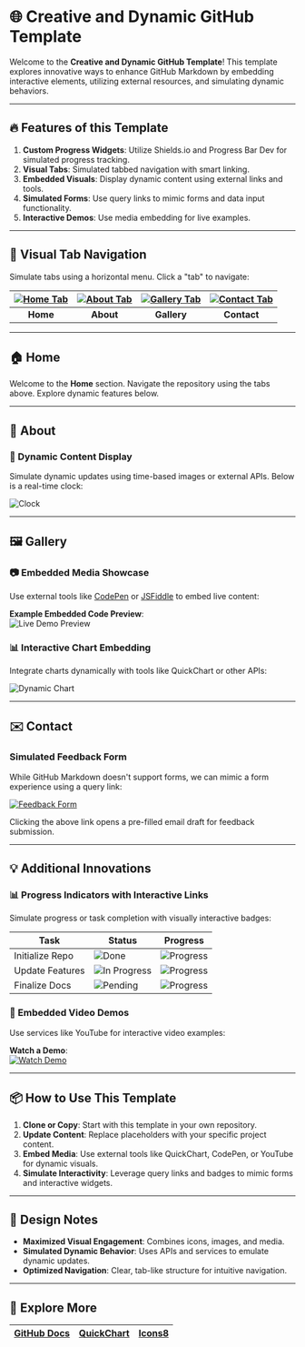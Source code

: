 # 🌐 Creative and Dynamic GitHub Template

Welcome to the **Creative and Dynamic GitHub Template**! This template explores innovative ways to enhance GitHub Markdown by embedding interactive elements, utilizing external resources, and simulating dynamic behaviors.

---

## 🔥 Features of this Template

1. **Custom Progress Widgets**: Utilize Shields.io and Progress Bar Dev for simulated progress tracking.
2. **Visual Tabs**: Simulated tabbed navigation with smart linking.
3. **Embedded Visuals**: Display dynamic content using external links and tools.
4. **Simulated Forms**: Use query links to mimic forms and data input functionality.
5. **Interactive Demos**: Use media embedding for live examples.

---

## 🧭 Visual Tab Navigation

Simulate tabs using a horizontal menu. Click a "tab" to navigate:

| [![Home Tab](https://img.icons8.com/color/48/home-page.png)](#home) | [![About Tab](https://img.icons8.com/color/48/about.png)](#about) | [![Gallery Tab](https://img.icons8.com/color/48/gallery.png)](#gallery) | [![Contact Tab](https://img.icons8.com/color/48/contact-card.png)](#contact) |
|:------------------------------------------------------------------:|:---------------------------------------------------------------:|:---------------------------------------------------------------------:|:------------------------------------------------------------------------:|
| **Home**                                                          | **About**                                                      | **Gallery**                                                         | **Contact**                                                             |

---

## 🏠 Home

Welcome to the **Home** section. Navigate the repository using the tabs above. Explore dynamic features below.

---

## 📜 About

### 📌 Dynamic Content Display

Simulate dynamic updates using time-based images or external APIs. Below is a real-time clock:

![Clock](https://timeapi.io/api/Time/current/zone?timeZone=UTC&format=png)

---

## 🖼️ Gallery

### 📷 Embedded Media Showcase

Use external tools like [CodePen](https://codepen.io/) or [JSFiddle](https://jsfiddle.net/) to embed live content:

**Example Embedded Code Preview**:  
![Live Demo Preview](https://placehold.co/800x400/4caf50/FFFFFF?text=Embedded+Code+Demo)

### 📊 Interactive Chart Embedding

Integrate charts dynamically with tools like QuickChart or other APIs:

![Dynamic Chart](https://quickchart.io/chart?c={type:'bar',data:{labels:['A','B','C'],datasets:[{label:'Dataset',data:[12,19,3]}]}})

---

## ✉️ Contact

### Simulated Feedback Form

While GitHub Markdown doesn't support forms, we can mimic a form experience using a query link:

[![Feedback Form](https://img.icons8.com/color/48/feedback.png)](mailto:feedback@example.com?subject=GitHub%20Feedback&body=Please%20share%20your%20comments%20or%20questions%20below.)

Clicking the above link opens a pre-filled email draft for feedback submission.

---

## 💡 Additional Innovations

### 📊 Progress Indicators with Interactive Links

Simulate progress or task completion with visually interactive badges:

| Task              | Status                     | Progress                |
|-------------------|----------------------------|-------------------------|
| Initialize Repo   | ![Done](https://img.shields.io/badge/Done-green)   | ![Progress](https://progress-bar.dev/100/) |
| Update Features   | ![In Progress](https://img.shields.io/badge/In%20Progress-orange) | ![Progress](https://progress-bar.dev/60/)  |
| Finalize Docs     | ![Pending](https://img.shields.io/badge/Pending-red) | ![Progress](https://progress-bar.dev/10/)  |

### 🎥 Embedded Video Demos

Use services like YouTube for interactive video examples:

**Watch a Demo**:  
[![Watch Demo](https://img.icons8.com/fluency/48/play.png)](https://www.youtube.com/watch?v=dQw4w9WgXcQ)

---

## 📦 How to Use This Template

1. **Clone or Copy**: Start with this template in your own repository.
2. **Update Content**: Replace placeholders with your specific project content.
3. **Embed Media**: Use external tools like QuickChart, CodePen, or YouTube for dynamic visuals.
4. **Simulate Interactivity**: Leverage query links and badges to mimic forms and interactive widgets.

---

## 🎨 Design Notes

- **Maximized Visual Engagement**: Combines icons, images, and media.
- **Simulated Dynamic Behavior**: Uses APIs and services to emulate dynamic updates.
- **Optimized Navigation**: Clear, tab-like structure for intuitive navigation.

---

## 🔗 Explore More

| [GitHub Docs](https://docs.github.com/) | [QuickChart](https://quickchart.io/) | [Icons8](https://icons8.com/) |
|-----------------------------------------|--------------------------------------|--------------------------------|


